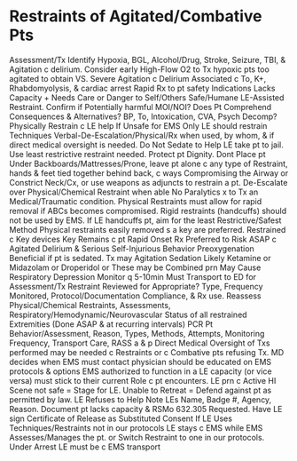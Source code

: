 # Restraints of Agitated/Combative Pts

Assessment/Tx  Identify Hypoxia, BGL, Alcohol/Drug,
Stroke, Seizure, TBI, & Agitation c delirium. Consider early
High-Flow O2 to Tx hypoxic pts too agitated to obtain VS.
Severe Agitation c Delirium  Associated c To, K+,
Rhabdomyolysis, & cardiac arrest  Rapid Rx to pt safety
Indications  Lacks Capacity + Needs Care or Danger to
Self/Others  Safe/Humane LE-Assisted Restraint.
Confirm if Potentially harmful MOI/NOI?
Does Pt Comprehend Consequences & Alternatives?
BP, To, Intoxication, CVA, Psych Decomp?
 Physically Restrain c LE help
 If Unsafe for EMS  Only LE should restrain
Techniques  Verbal-De-Escalation/Physical/Rx  when used,
by whom, & if direct medical oversight is needed.
Do Not  Sedate to Help LE take pt to jail.
Use least restrictive restraint needed. Protect pt Dignity.
Dont  Place pt Under Backboards/Mattresses/Prone, leave pt
alone c any type of Restraint, hands & feet tied together behind
back, c ways Compromising the Airway or Constrict Neck/Cx,
or use weapons as adjuncts to restrain a pt.
De-Escalate over Physical/Chemical Restraint when able
No Paralytics x to Tx an Medical/Traumatic condition.
Physical Restraints must allow for rapid removal if ABCs
becomes compromised.
Rigid restraints (handcuffs) should not be used by EMS.
If LE handcuffs pt, aim for the least Restrictive/Safest Method
Physical restraints easily removed s a key are preferred.
Restrained c Key devices  Key Remains c pt
Rapid Onset Rx Preferred to Risk ASAP c Agitated Delirium
& Serious Self-Injurious Behavior
Preoxygenation  Beneficial if pt is sedated. Tx may Agitation
Sedation  Likely Ketamine or Midazolam or Droperidol or
 These may be Combined prn
May Cause Respiratory Depression  Monitor q 5-10min
Must Transport to ED for Assessment/Tx
Restraint Reviewed for  Appropriate? Type, Frequency
Monitored, Protocol/Documentation Compliance, & Rx use.
Reassess  Physical/Chemical Restraints, Assessments,
Respiratory/Hemodynamic/Neurovascular Status of all
restrained Extremities (Done ASAP & at recurring intervals)
PCR  Pt Behavior/Assessment, Reason, Types, Methods,
Attempts, Monitoring Frequency, Transport Care, RASS a & p
Direct Medical Oversight of Txs performed may be needed
c Restraints or c Combative pts refusing Tx.
MD decides when EMS must contact physician  should be
educated on EMS protocols & options
EMS authorized to function in a LE capacity (or vice versa)
must stick to their current Role c pt encounters.
LE prn c Active HI  Scene not safe = Stage for LE.
Unable to Retreat = Defend against pt as permitted by law.
LE Refuses to Help  Note LEs Name, Badge #, Agency, Reason. Document pt lacks capacity & RSMo 632.305 Requested.
Have LE sign Certificate of Release as Substituted Consent
If LE Uses Techniques/Restraints not in our protocols 
LE stays c EMS while EMS Assesses/Manages the pt.
or Switch Restraint to one in our protocols.
Under Arrest  LE must be c EMS transport
